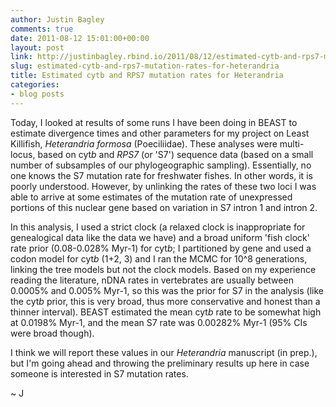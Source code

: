 ```yaml
---
author: Justin Bagley
comments: true
date: 2011-08-12 15:01:00+00:00
layout: post
link: http://justinbagley.rbind.io/2011/08/12/estimated-cytb-and-rps7-mutation-rates-for-heterandria/
slug: estimated-cytb-and-rps7-mutation-rates-for-heterandria
title: Estimated cytb and RPS7 mutation rates for Heterandria
categories:
- blog posts
---
```


Today, I looked at results of some runs I have been doing in BEAST to estimate divergence times and other parameters for my project on Least Killifish, <i>Heterandria formosa</i> (Poeciliidae). These analyses were multi-locus, based on cyt<i>b</i> and <i>RPS7</i> (or 'S7') sequence data (based on a small number of subsamples of our phylogeographic sampling). Essentially, no one knows the S7 mutation rate for freshwater fishes. In other words, it is poorly understood. However, by unlinking the rates of these two loci I was able to arrive at some estimates of the mutation rate of unexpressed portions of this nuclear gene based on variation in S7 intron 1 and intron 2. 

In this analysis, I used a strict clock (a relaxed clock is inappropriate for genealogical data like the data we have) and a broad uniform 'fish clock' rate prior (0.08-0.028% Myr-1) for cyt<i>b</i>; I partitioned by gene and used a codon model for cyt<i>b</i> (1+2, 3) and I ran the MCMC for 10^8 generations, linking the tree models but not the clock models. Based on my experience reading the literature, nDNA rates in vertebrates are usually between  0.0005% and 0.005% Myr-1, so this was the prior for S7 in the  analysis (like the cyt<i>b</i> prior, this is very broad, thus more conservative and honest than a thinner interval). BEAST estimated the mean cyt<i>b</i> rate to be somewhat high at 0.0198% Myr-1, and the mean S7 rate was 0.00282% Myr-1 (95% CIs were broad though).  

I think we will report these values in our <i>Heterandria</i> manuscript (in prep.), but I'm going ahead and throwing the preliminary results up here in case someone is interested in S7 mutation rates.    
  
~ J
